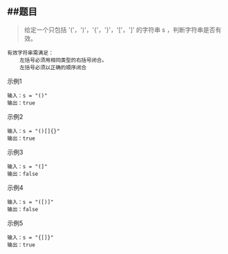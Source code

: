 
##题目
---
>给定一个只包括 '('，')'，'{'，'}'，'['，']' 的字符串 s ，判断字符串是否有效。

```
有效字符串需满足：
    左括号必须用相同类型的右括号闭合。
    左括号必须以正确的顺序闭合
```
示例1
```
输入：s = "()"
输出：true
```
示例2
```
输入：s = "()[]{}"
输出：true
```
示例3
```
输入：s = "(]"
输出：false
```
示例4
```
输入：s = "([)]"
输出：false
```
示例5
```
输入：s = "{[]}"
输出：true
```
